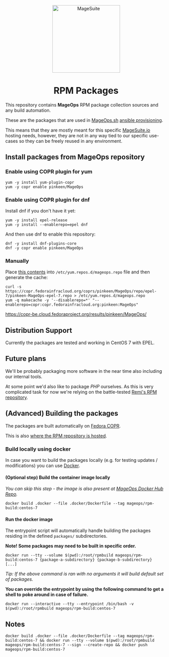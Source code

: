 <p align="center">
  <img align="center" alt="MageSuite" width="211" src="https://avatars2.githubusercontent.com/u/56443641?s=350&v=4">
</p>

<h1 align="center">RPM Packages</h1>

This repository contains **MageOps** RPM package collection sources and any build automation.

These are the packages that are used in [MageOps.sh](https://github.com/mageops) [ansible provisioning](https://github.com/mageops/ansible-workflow).

This means that they are mostly meant for this specific [MageSuite.io](https://github.com/magesuite) 
hosting needs, however, they are not in any way tied to our specific use-cases so they can be 
freely reused in any environment.

## Install packages from MageOps repository

### Enable using COPR plugin for yum

```
yum -y install yum-plugin-copr 
yum -y copr enable pinkeen/MageOps
```

### Enable using COPR plugin for dnf

Install dnf if you don't have it yet:

```
yum -y install epel-release
yum -y install --enablerepo=epel dnf
```

And then use dnf to enable this repository:

```
dnf -y install dnf-plugins-core
dnf -y copr enable pinkeen/MageOps
```
### Manually 

Place [this contents](https://copr.fedorainfracloud.org/coprs/pinkeen/MageOps/repo/epel-7/pinkeen-MageOps-epel-7.repo) 
into `/etc/yum.repos.d/mageops.repo` file and then generate the cache:

```
curl -s https://copr.fedorainfracloud.org/coprs/pinkeen/MageOps/repo/epel-7/pinkeen-MageOps-epel-7.repo > /etc/yum.repos.d/mageops.repo
yum -q makecache -y '--disablerepo=*' "--enablerepo=copr:copr.fedorainfracloud.org:pinkeen:MageOps"
```

https://copr-be.cloud.fedoraproject.org/results/pinkeen/MageOps/
## Distribution Support

Currently the packages are tested and working in CentOS 7 with EPEL.


## Future plans

We'll be probably packaging more software in the near time also including our internal tools.

At some point we'd also like to package *PHP* ourselves. As this is very complicated task for now
we're relying on the battle-tested [Remi's RPM repository](https://rpms.remirepo.net/).


## (Advanced) Building the packages

The packages are built automatically on [Fedora COPR](https://copr.fedorainfracloud.org/).

This is also [where the RPM repository is hosted](https://copr.fedorainfracloud.org/coprs/pinkeen/MageOps/).

### Build locally using docker

In case you want to build the packages locally (e.g. for testing updates / modifications) you
can use [Docker](https://docs.docker.com/install/).

#### (Optional step) Build the container image locally

_You can skip this step - the image is also present at [MageOps Docker Hub Repo](https://hub.docker.com/r/mageops/rpm-build)._

```
docker build .docker --file .docker/Dockerfile --tag mageops/rpm-build:centos-7
```

#### Run the docker image

The entrypoint script will automatically handle building the packages residing in the defined `packages/` subdirectories.

**Note! Some packages may need to be built in specific order.**

```
docker run --tty --volume $(pwd):/root/rpmbuild mageops/rpm-build:centos-7 {package-a-subdirectory} {package-b-subdirectory}  [...]
```

_Tip: If the above command is ran with no arguments it will build default set of packages._

**You can override the entrypoint by using the following command to get a shell to poke around in case of failure.**

```
docker run --interactive --tty --entrypoint /bin/bash -v $(pwd):/root/rpmbuild mageops/rpm-build:centos-7
```


## Notes

```
docker build .docker --file .docker/Dockerfile --tag mageops/rpm-build:centos-7 && docker run --tty --volume $(pwd):/root/rpmbuild mageops/rpm-build:centos-7 --sign --create-repo && docker push mageops/rpm-build:centos-7
```